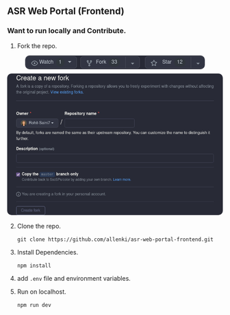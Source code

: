 ## ASR Web Portal (Frontend)

### Want to run locally and Contribute.

1. Fork the repo.

<p align="center">
<img  src="./public/images/readme-images/fork-step-1.png" alt="Fork Step-1" style="border-radius: 10px; display:block; margin: 10px" />
<img src="./public/images/readme-images/fork-step-2.png" alt="Fork Step-2" style="border-radius: 10px" />
</p>

2. Clone the repo.

   ```
   git clone https://github.com/allenki/asr-web-portal-frontend.git
   ```

3. Install Dependencies.

   ```
   npm install
   ```

4. add `.env` file and environment variables.

5. Run on localhost.

   ```
   npm run dev
   ```

<!-- 6. Create a new Branch.

   ```
   git checkout -b <new-branch>
   ```

7. Make Changes.

   ```
   Make Changes...
   ```

8. Stage and Commit your code.

   ```
   git add .
   git commit -m "<Some Message to understand what you have done.>"
   ```

9. Push your code.

   ```
   git push --set-upstream origin <new-branch>
   ```

10. Compare and raise pull request.
  <p align="center">
<img  src="./public/images/readme-images/push-step-1.png" alt="Fork Step-1" style="border-radius: 10px" />
<img src="./public/images/readme-images/push-step-2.png" alt="Fork Step-2" style="border-radius: 10px" />
</p>

11. Thats It, thanks for contributing ❤️ -->
